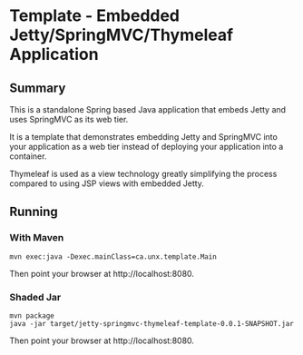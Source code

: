 Template - Embedded Jetty/SpringMVC/Thymeleaf Application
=========================================================

## Summary

This is a standalone Spring based Java application that embeds Jetty
and uses SpringMVC as its web tier.

It is a template that demonstrates embedding Jetty and SpringMVC into
your application as a web tier instead of deploying your application
into a container.

Thymeleaf is used as a view technology greatly simplifying the process
compared to using JSP views with embedded Jetty.

## Running

### With Maven

    mvn exec:java -Dexec.mainClass=ca.unx.template.Main

Then point your browser at http://localhost:8080.

### Shaded Jar

    mvn package
    java -jar target/jetty-springmvc-thymeleaf-template-0.0.1-SNAPSHOT.jar

Then point your browser at http://localhost:8080.
